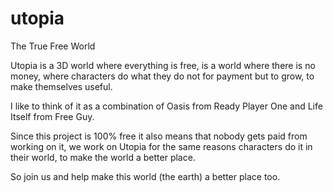 # utopia
The True Free World

Utopia is a 3D world where everything is free, is a world where there is no money, where characters do what they do not for payment but to grow, to make themselves useful.

I like to think of it as a combination of Oasis from Ready Player One and Life Itself from Free Guy.

Since this project is 100% free it also means that nobody gets paid from working on it, we work on Utopia for the same reasons characters do it in their world, to make the world a better place.

So join us and help make this world (the earth) a better place too.
